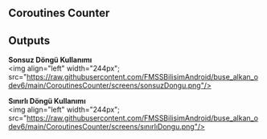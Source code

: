 ## Coroutines Counter

## Outputs
<b>Sonsuz Döngü Kullanımı</b><br/>
<img align="left" width="244px"; src="https://raw.githubusercontent.com/FMSSBilisimAndroid/buse_alkan_odev6/main/CoroutinesCounter/screens/sonsuzDongu.png"/>

<b>Sınırlı Döngü Kullanımı</b><br/>
<img align="left" width="244px"; src="https://raw.githubusercontent.com/FMSSBilisimAndroid/buse_alkan_odev6/main/CoroutinesCounter/screens/sınırlıDongu.png"/>
